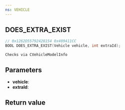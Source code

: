 ```yaml
---
ns: VEHICLE
---
```

## DOES_EXTRA_EXIST

```c
// 0x1262D55792428154 0x409411CC
BOOL DOES_EXTRA_EXIST(Vehicle vehicle, int extraId);
```

```
Checks via CVehicleModelInfo  
```

## Parameters
* **vehicle**: 
* **extraId**: 

## Return value
